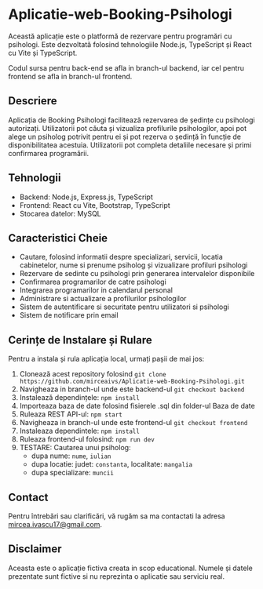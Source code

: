 # Aplicatie-web-Booking-Psihologi

Această aplicație este o platformă de rezervare pentru programări cu psihologi. Este dezvoltată folosind tehnologiile Node.js, TypeScript și React cu Vite și TypeScript.

Codul sursa pentru back-end se afla in branch-ul backend, iar cel pentru frontend se afla in branch-ul frontend.
## Descriere

Aplicația de Booking Psihologi facilitează rezervarea de ședințe cu psihologi autorizați. Utilizatorii pot căuta și vizualiza profilurile psihologilor, apoi pot alege un psiholog potrivit pentru ei și pot rezerva o ședință în funcție de disponibilitatea acestuia. Utilizatorii pot completa detaliile necesare și primi confirmarea programării.

## Tehnologii

- Backend: Node.js, Express.js, TypeScript
- Frontend: React cu Vite, Bootstrap, TypeScript
- Stocarea datelor: MySQL

## Caracteristici Cheie

- Cautare, folosind informatii despre specializari, servicii, locatia cabinetelor, nume si prenume psiholog și vizualizare profiluri psihologi
- Rezervare de sedinte cu psihologi prin generarea intervalelor disponibile
- Confirmarea programarilor de catre psihologi
- Integrarea programarilor in calendarul personal
- Administrare si actualizare a profilurilor psihologilor
- Sistem de autentificare si securitate pentru utilizatori si psihologi
- Sistem de notificare prin email

## Cerințe de Instalare și Rulare

Pentru a instala și rula aplicația local, urmați pașii de mai jos:

1. Clonează acest repository folosind `git clone https://github.com/mirceaivs/Aplicatie-web-Booking-Psihologi.git`
2. Navigheaza in branch-ul unde este backend-ul `git checkout backend`
3. Instalează dependințele: `npm install`
4. Importeaza baza de date folosind fisierele .sql din folder-ul Baza de date
5. Ruleaza REST API-ul: `npm start`
6. Navigheaza in branch-ul unde este frontend-ul `git checkout frontend`
7. Instaleaza dependintele: `npm install`
8. Ruleaza frontend-ul folosind: `npm run dev`
9. TESTARE: Cautarea unui psiholog:
    - dupa nume: `nume`, `iulian`
    - dupa locatie: judet: `constanta`, localitate: `mangalia`
    - dupa specializare: `muncii`
    

## Contact

Pentru întrebări sau clarificări, vă rugăm sa ma contactati la adresa [mircea.ivascu17@gmail.com](mailto:mircea.ivascu17@gmail.com).

## Disclaimer

Aceasta este o aplicație fictiva creata in scop educational. Numele și datele prezentate sunt fictive si nu reprezinta o aplicatie sau serviciu real.


